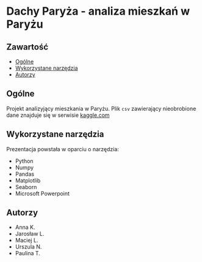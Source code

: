 # Dachy Paryża - analiza mieszkań w Paryżu

## Zawartość
* [Ogólne](#ogolne)
* [Wykorzystane narzędzia](#wykorzystane-narzedzia)
* [Autorzy](#autorzy)

## Ogólne
Projekt analizyjący mieszkania w Paryżu. Plik `csv` zawierający nieobrobione dane znajduje się w serwisie [kaggle.com](https://www.kaggle.com/datasets/mssmartypants/paris-housing-price-prediction)

## Wykorzystane narzędzia
Prezentacja powstała w oparciu o narzędzia:
* Python
* Numpy
* Pandas
* Matplotlib
* Seaborn
* Microsoft Powerpoint
	
## Autorzy
* Anna K.
* Jarosław L.
* Maciej L.
* Urszula N.
* Paulina T.
